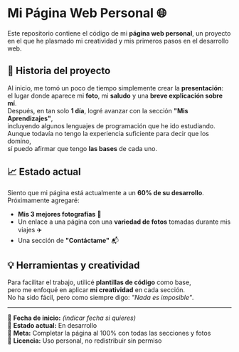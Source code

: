 # Mi Página Web Personal 🌐

Este repositorio contiene el código de mi **página web personal**, un proyecto en el que he plasmado mi creatividad y mis primeros pasos en el desarrollo web.

## 📖 Historia del proyecto
Al inicio, me tomó un poco de tiempo simplemente crear la **presentación**:  
el lugar donde aparece mi **foto**, mi **saludo** y una **breve explicación sobre mí**.  
Después, en tan solo **1 día**, logré avanzar con la sección **"Mis Aprendizajes"**,  
incluyendo algunos lenguajes de programación que he ido estudiando.  
Aunque todavía no tengo la experiencia suficiente para decir que los domino,  
sí puedo afirmar que tengo **las bases** de cada uno.

## 📈 Estado actual
Siento que mi página está actualmente a un **60% de su desarrollo**.  
Próximamente agregaré:
- **Mis 3 mejores fotografías** 📸
- Un enlace a una página con una **variedad de fotos** tomadas durante mis viajes ✈️
- Una sección de **"Contáctame"** 📬

## 💡 Herramientas y creatividad
Para facilitar el trabajo, utilicé **plantillas de código** como base,  
pero me enfoqué en aplicar **mi creatividad** en cada sección.  
No ha sido fácil, pero como siempre digo: *"Nada es imposible"*.

---

📅 **Fecha de inicio:** _(indicar fecha si quieres)_  
📍 **Estado actual:** En desarrollo  
🎯 **Meta:** Completar la página al 100% con todas las secciones y fotos  
📝 **Licencia:** Uso personal, no redistribuir sin permiso
